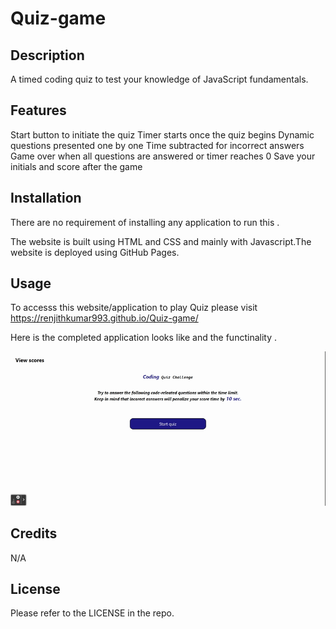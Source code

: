 # Quiz-game

## Description

A timed coding quiz to test your knowledge of JavaScript fundamentals.

## Features
Start button to initiate the quiz
Timer starts once the quiz begins
Dynamic questions presented one by one
Time subtracted for incorrect answers
Game over when all questions are answered or timer reaches 0
Save your initials and score after the game

## Installation
There are no requirement of installing any application to run this .

The website is built using HTML and CSS and mainly with Javascript.The website is deployed using GitHub Pages.



## Usage 
To accesss this website/application to play Quiz please visit https://renjithkumar993.github.io/Quiz-game/

Here is the completed application looks like and the functinality .


![](./assets/Code%20Quiz.gif)







## Credits
N/A

## License
Please refer to the LICENSE in the repo.